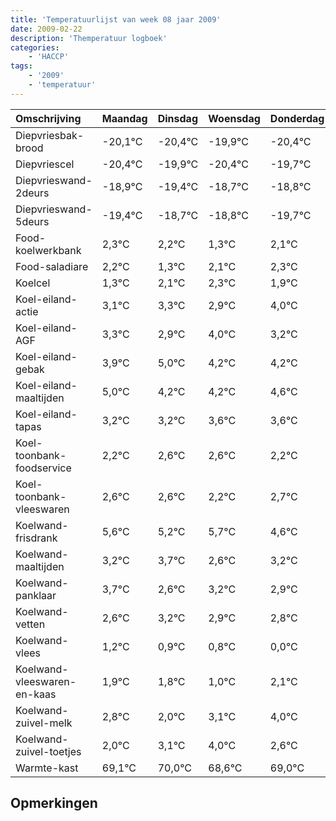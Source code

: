 ```yaml
---
title: 'Temperatuurlijst van week 08 jaar 2009'
date: 2009-02-22
description: 'Themperatuur logboek'
categories:
    - 'HACCP'
tags:
    - '2009'
    - 'temperatuur'
---
```

|Omschrijving|Maandag|Dinsdag|Woensdag|Donderdag|Vrijdag|Zaterdag|Zondag|
|:---|:---|:---|:---|:---|:---|:---|:---|
|Diepvriesbak-brood|-20,1°C|-20,4°C|-19,9°C|-20,4°C|-19,7°C|-19,8°C|-20,7°C|
|Diepvriescel|-20,4°C|-19,9°C|-20,4°C|-19,7°C|-19,8°C|-20,7°C|-19,9°C|
|Diepvrieswand-2deurs|-18,9°C|-19,4°C|-18,7°C|-18,8°C|-19,7°C|-18,9°C|-18,7°C|
|Diepvrieswand-5deurs|-19,4°C|-18,7°C|-18,8°C|-19,7°C|-18,9°C|-18,7°C|-19,1°C|
|Food-koelwerkbank|2,3°C|2,2°C|1,3°C|2,1°C|2,3°C|1,9°C|3,0°C|
|Food-saladiare|2,2°C|1,3°C|2,1°C|2,3°C|1,9°C|3,0°C|2,2°C|
|Koelcel|1,3°C|2,1°C|2,3°C|1,9°C|3,0°C|2,2°C|2,2°C|
|Koel-eiland-actie|3,1°C|3,3°C|2,9°C|4,0°C|3,2°C|3,2°C|3,6°C|
|Koel-eiland-AGF|3,3°C|2,9°C|4,0°C|3,2°C|3,2°C|3,6°C|3,6°C|
|Koel-eiland-gebak|3,9°C|5,0°C|4,2°C|4,2°C|4,6°C|4,6°C|4,2°C|
|Koel-eiland-maaltijden|5,0°C|4,2°C|4,2°C|4,6°C|4,6°C|4,2°C|4,7°C|
|Koel-eiland-tapas|3,2°C|3,2°C|3,6°C|3,6°C|3,2°C|3,7°C|2,6°C|
|Koel-toonbank-foodservice|2,2°C|2,6°C|2,6°C|2,2°C|2,7°C|1,6°C|2,2°C|
|Koel-toonbank-vleeswaren|2,6°C|2,6°C|2,2°C|2,7°C|1,6°C|2,2°C|1,9°C|
|Koelwand-frisdrank|5,6°C|5,2°C|5,7°C|4,6°C|5,2°C|4,9°C|4,8°C|
|Koelwand-maaltijden|3,2°C|3,7°C|2,6°C|3,2°C|2,9°C|2,8°C|2,0°C|
|Koelwand-panklaar|3,7°C|2,6°C|3,2°C|2,9°C|2,8°C|2,0°C|3,1°C|
|Koelwand-vetten|2,6°C|3,2°C|2,9°C|2,8°C|2,0°C|3,1°C|4,0°C|
|Koelwand-vlees|1,2°C|0,9°C|0,8°C|0,0°C|1,1°C|2,0°C|0,6°C|
|Koelwand-vleeswaren-en-kaas|1,9°C|1,8°C|1,0°C|2,1°C|3,0°C|1,6°C|2,0°C|
|Koelwand-zuivel-melk|2,8°C|2,0°C|3,1°C|4,0°C|2,6°C|3,0°C|3,2°C|
|Koelwand-zuivel-toetjes|2,0°C|3,1°C|4,0°C|2,6°C|3,0°C|3,2°C|3,2°C|
|Warmte-kast|69,1°C|70,0°C|68,6°C|69,0°C|69,2°C|69,2°C|69,0°C|

## Opmerkingen



